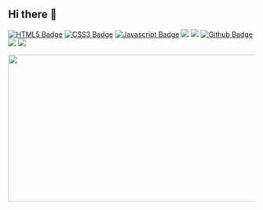 ## Hi there 👋

<a href="https://ko.wikipedia.org/wiki/HTML5"><img src="https://img.shields.io/badge/HTML5-E34F26?style=flat-square&amp;logo=HTML5&amp;logoColor=white" alt="HTML5 Badge"></a>
<a href="https://ko.wikipedia.org/wiki/CSS"><img src="https://img.shields.io/badge/CSS3-1572B6?style=flat-square&amp;logo=CSS3&amp;logoColor=white" alt="CSS3 Badge"></a>
<a href="https://ko.wikipedia.org/wiki/Javascript/"><img src="https://img.shields.io/badge/Javascript-F7DF1E?style=flat-square&amp;logo=Javascript&amp;logoColor=black" alt="Javascript Badge"></a>
<img src="https://img.shields.io/badge/React-61DAFB?style=flat-square&amp;logo=React&amp;logoColor=black">
<img src="https://img.shields.io/badge/jQuery-0769AD?style=flat-square&amp;logo=jQuery&amp;logoColor=white">
<a href="https://github.com/"><img src="https://img.shields.io/badge/Github-181717?style=flat-square&amp;logo=Github&amp;logoColor=white" alt="Github Badge"></a>
<img src="https://img.shields.io/badge/Adobe Photoshop-31A8FF?style=flat-square&amp;logo=Adobe Photoshop&amp;logoColor=white">
<img src="https://img.shields.io/badge/Adobe Illustrator-FF9A00?style=flat-square&amp;logo=Adobe Illustrator&amp;logoColor=white">

<a href="https://www.gitanimals.org/en_US?utm_medium=image&utm_source=hyerin-kang&utm_content=farm">
<img
  src="https://render.gitanimals.org/farms/hyerin-kang"
  width="600"
  height="300"
/>
</a>
  
<!--
**hyerin-kang/hyerin-kang** is a ✨ _special_ ✨ repository because its `README.md` (this file) appears on your GitHub profile.

Here are some ideas to get you started:

- 🔭 I’m currently working on ...
- 🌱 I’m currently learning ...
- 👯 I’m looking to collaborate on ...
- 🤔 I’m looking for help with ...
- 💬 Ask me about ...
- 📫 How to reach me: ...
- 😄 Pronouns: ...
- ⚡ Fun fact: ...
-->
